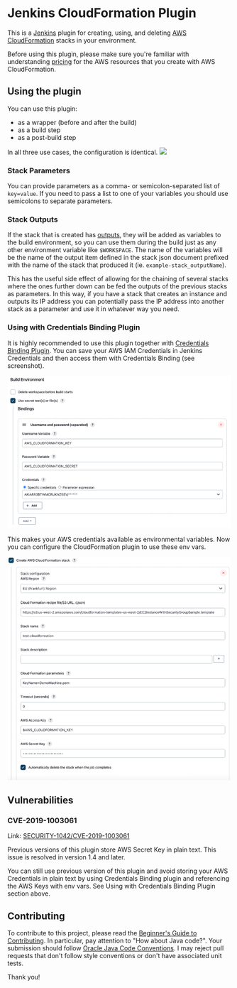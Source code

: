 # Jenkins CloudFormation Plugin

This is a [Jenkins](https://jenkins-ci.org/) plugin for creating, using, and deleting
[AWS CloudFormation](http://aws.amazon.com/cloudformation/) stacks in your environment. 

Before using this plugin, please make sure you're familiar with understanding 
[pricing](http://aws.amazon.com/cloudformation/pricing/) for the AWS resources that you
create with AWS CloudFormation.

## Using the plugin
You can use this plugin:
 - as a wrapper (before and after the build)
 - as a build step
 - as a post-build step

In all three use cases, the configuration is identical.
![](docs/images/aws_cloudformation_step.png)
### Stack Parameters
You can provide parameters as a comma- or semicolon-separated list of `key=value`. If you need to pass a list to one of
your variables you should use semicolons to separate parameters.

### Stack Outputs
If the stack that is created has
[outputs](http://docs.amazonwebservices.com/AWSCloudFormation/latest/UserGuide/using-cfn-return-values.html),
they will be added as variables to the build environment, so you can use
them during the build just as any other environment variable like
`$WORKSPACE`. The name of the variables will be the name of the output
item defined in the stack json document prefixed with the name of the
stack that produced it (ie. `example-stack_outputName`).

This has the useful side effect of allowing for the chaining of several
stacks where the ones further down can be fed the outputs of the
previous stacks as parameters. In this way, if you have a stack that
creates an instance and outputs its IP address you can potentially pass
the IP address into another stack as a parameter and use it in whatever
way you need.

### Using with Credentials Binding Plugin
It is highly recommended to use this plugin together with [Credentials Binding Plugin](https://plugins.jenkins.io/credentials-binding).
You can save your AWS IAM Credentials in Jenkins Credentials and then access them with Credentials Binding (see screenshot).

![](docs/images/credentials_binding.png)

This makes your AWS credentials available as environmental variables.
Now you can configure the CloudFormation plugin to use these env vars.

![](docs/images/env_vars.png)

## Vulnerabilities
### CVE-2019-1003061
Link: [SECURITY-1042/CVE-2019-1003061](https://www.jenkins.io/security/advisory/2019-04-03/#SECURITY-1042)

Previous versions of this plugin store AWS Secret Key in plain text. This issue is resolved in version 1.4 and later.

You can still use previous version of this plugin and avoid storing your AWS Credentials in plain text by using
Credentials Binding plugin and referencing the AWS Keys with env vars. See Using with Credentials Binding Plugin section above.

## Contributing

To contribute to this project, please read the 
[Beginner's Guide to Contributing](https://wiki.jenkins-ci.org/display/JENKINS/Beginners+Guide+to+Contributing).
In particular, pay attention to "How about Java code?". Your submission should follow 
[Oracle Java Code Conventions](http://www.oracle.com/technetwork/java/codeconvtoc-136057.html).
I may reject pull requests that don't follow style conventions or don't have associated unit tests.

Thank you!
